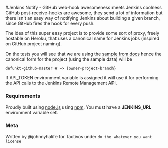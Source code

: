 #Jenkins Notify - GitHub web-hook awesomeness meets Jenkins coolness
GitHub post-receive-hooks are awesome, they send a lot of information but there isn't an easy way of notifying Jenkins 
about building a given branch, since GitHub fires the hook for every push. 

The idea of this super easy project is to provide some sort of proxy, freely hostable on Heroku, that uses a canonical 
name for Jenkins jobs (inspired on GitHub project naming). 

On the tests you will see that we are using the [sample from docs](http://help.github.com/post-receive-hooks/) hence the 
canonical form for the project (using the sample data) will be 

    defunkt-github-master # => {owner-project-branch}

If API_TOKEN environment variable is assigned it will use it for performing the API calls to the Jenkins Remote Management API.

### Requirements

Proudly built using [node.js](http://nodejs.org) using [npm](http://npmjs.org). You must have a __JENKINS_URL__
environment variable set.

### Meta 

Written by @johnnyhalife for Tactivos under `do the whatever you want license`